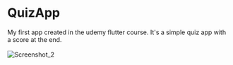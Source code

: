 # QuizApp
My first app created in the udemy flutter course. It's a simple quiz app with a score at the end.
<br>
<br>
![Screenshot_2](https://github.com/DarkSaibot/Meals/assets/86971123/9741242a-d7c5-4cc6-af94-1039aee047f8)
